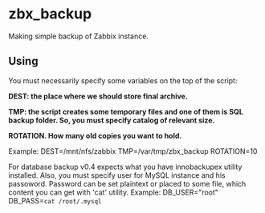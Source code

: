 # zbx_backup
Making simple backup of Zabbix instance.

## Using
You must necessarily specify some variables on the top of the script:

<b>DEST: the place where we should store final archive.</b>

<b>TMP: the script creates some temporary files and one of them is SQL backup folder. So, you must specify catalog of relevant size.</b>

<b>ROTATION. How many old copies you want to hold.</b>

Example:
DEST=/mnt/nfs/zabbix
TMP=/var/tmp/zbx_backup
ROTATION=10

For database backup v0.4 expects what you have innobackupex utility installed. Also, you must specify user for MySQL instance and his passoword. Password can be set plaintext or placed to some file, which content you can get with 'cat' utility.
Example:
DB_USER="root"
DB_PASS=`cat /root/.mysql`
